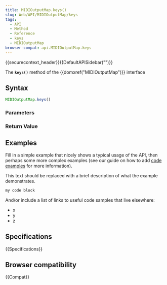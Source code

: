 ```yaml
---
title: MIDIOutputMap.keys()
slug: Web/API/MIDIOutputMap/keys
tags:
  - API
  - Method
  - Reference
  - keys
  - MIDIOutputMap
browser-compat: api.MIDIOutputMap.keys
---
```

{{securecontext_header}}{{DefaultAPISidebar("")}}

The **`keys()`** method of the {{domxref("MIDIOutputMap")}} interface 

## Syntax

```js
MIDIOutputMap.keys()
```

### Parameters



### Return Value



## Examples

Fill in a simple example that nicely shows a typical usage of the API, then perhaps some more complex examples (see our guide on how to add [code examples](/en-US/docs/MDN/Contribute/Structures/Code_examples) for more information).

This text should be replaced with a brief description of what the example demonstrates.

```js
my code block
```

And/or include a list of links to useful code samples that live elsewhere:

*   x
*   y
*   z

## Specifications

{{Specifications}}

## Browser compatibility

{{Compat}}

